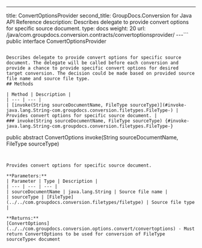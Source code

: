 ---
title: ConvertOptionsProvider
second_title: GroupDocs.Conversion for Java API Reference
description: Describes delegate to provide convert options for specific source document.
type: docs
weight: 20
url: /java/com.groupdocs.conversion.contracts/convertoptionsprovider/
---```
public interface ConvertOptionsProvider
```

Describes delegate to provide convert options for specific source document. The delegate will be called before each conversion and provide a chance to provide specific convert options for desired target conversion. The decision could be made based on provided source file name and source file type.
## Methods

| Method | Description |
| --- | --- |
| [invoke(String sourceDocumentName, FileType sourceType)](#invoke-java.lang.String-com.groupdocs.conversion.filetypes.FileType-) | Provides convert options for specific source document. |
### invoke(String sourceDocumentName, FileType sourceType) {#invoke-java.lang.String-com.groupdocs.conversion.filetypes.FileType-}
```
public abstract ConvertOptions invoke(String sourceDocumentName, FileType sourceType)
```


Provides convert options for specific source document.

**Parameters:**
| Parameter | Type | Description |
| --- | --- | --- |
| sourceDocumentName | java.lang.String | Source file name |
| sourceType | [FileType](../../com.groupdocs.conversion.filetypes/filetype) | Source file type |

**Returns:**
[ConvertOptions](../../com.groupdocs.conversion.options.convert/convertoptions) - Must return ConvertOptions to be used for conversion of FileType sourceType< document
